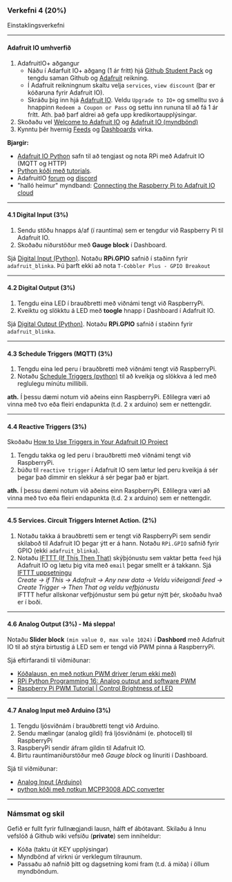 ### Verkefni 4 (20%) 

Einstaklingsverkefni <br>

---

#### Adafruit IO umhverfið 
1. AdafruitIO+ aðgangur
   - Náðu í Adarfuit IO+ aðgang (1 ár frítt) hjá [Github Student Pack](https://education.github.com/pack) og tengdu saman Github og [Adafruit](https://www.adafruit.com/) reikning.
   - Í Adafruit reikningnum skaltu velja `services`, `view discount` (þar er kóðaruna fyrir Adafruit IO).
   - Skráðu þig inn hjá [Adafruit IO](https://io.adafruit.com/). Veldu `Upgrade to IO+` og smelltu svo á hnappinn `Redeem a Coupon or Pass` og settu inn rununa til að fá 1 ár frítt. Ath. það þarf aldrei að gefa upp kredikortaupplýsingar.
1. Skoðaðu vel [Welcome to Adafruit IO](https://learn.adafruit.com/welcome-to-adafruit-io/overview) og [Adafruit IO (myndbönd)](https://learn.adafruit.com/all-the-internet-of-things-episode-four-adafruit-io/how-adafruit-io-works)
1. Kynntu þér hvernig [Feeds](https://learn.adafruit.com/adafruit-io-basics-feeds) og [Dashboards](https://learn.adafruit.com/adafruit-io-basics-dashboards) virka.

**Bjargir:**

- [Adafruit IO Python](https://adafruit-io-python-client.readthedocs.io/en/latest/quickstart.html) safn til að tengjast og nota RPi með Adafruit IO (MQTT og HTTP)
- [Python kóði með tutorials](https://github.com/adafruit/Adafruit_IO_Python/tree/master/examples/basics).
- AdafruitIO [forum](https://forums.adafruit.com/viewforum.php?f=56) og [discord](https://discord.com/invite/adafruit)
- "halló heimur" myndband: [Connecting the Raspberry Pi to Adafruit IO cloud](https://www.youtube.com/watch?v=IfzpoFGkmns)

---

#### 4.1 Digital Input (3%)
1. Sendu stöðu hnapps á/af (í rauntíma) sem er tengdur við Raspberry Pi til Adafruit IO. 
1. Skoðaðu niðurstöður með **Gauge block** í Dashboard. 

Sjá [Digital Input (Python)](https://learn.adafruit.com/adafruit-io-basics-digital-input). 
Notaðu **RPi.GPIO** safnið í staðinn fyrir `adafruit_blinka`. Þú þarft ekki að nota `T-Cobbler Plus - GPIO Breakout`

---

#### 4.2 Digital Output (3%)
1. Tengdu eina LED í brauðbretti með viðnámi tengt við RaspberryPi.
1. Kveiktu og slökktu á LED með **toogle** hnapp í Dashboard í Adafruit IO. 

Sjá [Digital Output (Python)](https://learn.adafruit.com/adafruit-io-basics-digital-output). Notaðu **RPi.GPIO** safnið í staðinn fyrir `adafruit_blinka`.

---

#### 4.3 Schedule Triggers (MQTT)  (3%) 

1. Tengdu eina led peru í brauðbretti með viðnámi tengt við RaspberryPi.
1. Notaðu [Schedule Triggers (python)](https://learn.adafruit.com/adafruit-io-basics-scheduled-triggers) til að kveikja og slökkva á led með reglulegu mínútu millibili.

**ath.** Í þessu dæmi notum við aðeins einn RaspberryPi. Eðlilegra væri að vinna með tvo eða fleiri endapunkta (t.d. 2 x arduino) sem er nettengdir.

---

#### 4.4 Reactive Triggers (3%) 
Skoðaðu [How to Use Triggers in Your Adafruit IO Project](https://www.digikey.com/en/maker/blogs/2019/how-to-use-triggers-in-your-adafruit-io-project)

1. Tengdu takka og led peru í brauðbretti með viðnámi tengt við RaspberryPi.
1. búðu til `reactive trigger` í Adafruit IO sem lætur led peru kveikja á sér þegar það dimmir en slekkur á sér þegar það er bjart.

**ath.** Í þessu dæmi notum við aðeins einn RaspberryPi. Eðlilegra væri að vinna með tvo eða fleiri endapunkta (t.d. 2 x arduino) sem er nettengdir.

---

#### 4.5 Services. Circuit Triggers Internet Action. (2%)
1. Notaðu takka á brauðbretti sem er tengt við RaspberryPi sem sendir skilaboð til Adafruit IO þegar ýtt er á hann. Notaðu `RPi.GPIO` safnið fyrir GPIO (ekki `adafruit_blinka`).
1. Notaðu [IFTTT (If This Then That)](https://ifttt.com/) skýþjónustu sem vaktar þetta `feed` hjá Adafruit IO og lætu þig vita með `email` þegar smellt er á takkann. Sjá [IFTTT uppsetningu](https://learn.adafruit.com/using-ifttt-with-adafruit-io/ifttt-to-adafruit-io-setup) <br>
_Create -> if This -> Adafruit -> Any new data -> Veldu viðeigandi feed -> Create Trigger -> Then That og veldu vefþjónustu_<br>
IFTTT hefur allskonar vefþjónustur sem þú getur nýtt þér, skoðaðu hvað er í boði.

---

#### 4.6 Analog Output (3%) - **Má sleppa!**

Notaðu **Slider block** `(min value 0, max vale 1024)` í **Dashbord** með Adafruit IO til að stýra birtustig á LED sem er tengd við PWM pinna á RaspberryPi. <br>

Sjá eftirfarandi til viðmiðunar:
- [Kóðalausn, en með notkun PWM driver (erum ekki með)](https://learn.adafruit.com/adafruit-io-basics-analog-output/python-code)
- [RPi Python Programming 16: Analog output and software PWM](https://www.engineersgarage.com/raspberrypi/articles-raspberry-pi-python-software-pwm-led-fading/)
- [Raspberry Pi PWM Tutorial | Control Brightness of LED](https://electronicshobbyists.com/raspberry-pi-pwm-tutorial-control-brightness-of-led-and-servo-motor/)

---

#### 4.7 Analog Input með Arduino (3%)
1. Tengdu ljósviðnám í brauðbretti tengt við Arduino.
1. Sendu mælingar (analog gildi) frá ljósviðnámi (e. photocell) til RaspberryPi 
1. RaspberyPi sendir áfram gildin til Adafruit IO. 
1. Birtu rauntímaniðurstöður með _Gauge block_ og línuriti í Dashboard.

Sjá til viðmiðunar:
- [Analog Input (Arduino)](https://learn.adafruit.com/adafruit-io-basics-analog-input) 
- [python kóði með notkun MCPP3008 ADC converter](https://github.com/adafruit/Adafruit_IO_Python/blob/master/examples/basics/analog_in.py) 

---

### Námsmat og skil

Gefið er fullt fyrir fullnægjandi lausn, hálft ef ábótavant.
Skilaðu á Innu vefslóð á Github wiki vefsíðu (**private**) sem inniheldur:

- Kóða (taktu út KEY upplýsingar)
- Myndbönd af virkni úr verklegum tilraunum. 
- Passaðu að nafnið þitt og dagsetning komi fram (t.d. á miða) í öllum myndböndum.

